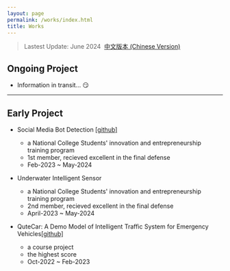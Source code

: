 ```yaml
---
layout: page
permalink: /works/index.html
title: Works
---
```


> Lastest Update: June 2024&nbsp;  [中文版本 (Chinese Version)](/file/works-zh/)

## Ongoing Project

- Information in transit... 😏

---

## Early Project

- Social Media Bot Detection [[github]](https://github.com/SirryChen/CACL) 
  - a National College Students' innovation and entrepreneurship training program
  - 1st member, recieved excellent in the final defense
  - Feb-2023 ~ May-2024

- Underwater Intelligent Sensor
  - a National College Students' innovation and entrepreneurship training program
  - 2nd member, recieved excellent in the final defense
  - April-2023 ~ May-2024

- QuteCar: A Demo Model of Intelligent Traffic System for Emergency Vehicles[[github]](https://github.com/SirryChen/QuteCar)
  - a course project
  - the highest score
  - Oct-2022 ~ Feb-2023



